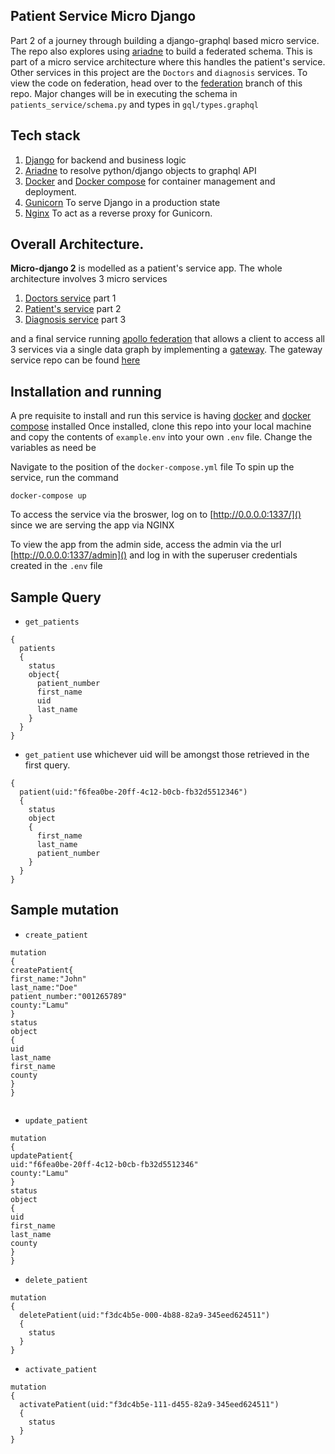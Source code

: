 ## Patient Service Micro Django
Part 2 of a journey through building a django-graphql based micro service.
The repo also explores using [ariadne](https://ariadnegraphql.org/) to build a federated schema.
This is part of a micro service architecture where this handles the patient's service. Other services in this project are the `Doctors` and `diagnosis` services.
 To view the code on federation, head over to the [federation](https://github.com/KimaruThagna/micro-django/tree/federation) branch of this repo.
 Major changes will be in executing the schema in `patients_service/schema.py` and types in `gql/types.graphql`
## Tech stack
1. [Django](https://www.djangoproject.com/) for backend and business logic
2. [Ariadne](https://ariadnegraphql.org/) to resolve python/django objects to graphql API
3. [Docker](https://docs.docker.com/get-docker/) and
 [Docker compose](https://docs.docker.com/compose/) for container management and deployment.
4. [Gunicorn](https://gunicorn.org/) To serve Django in a production state
5. [Nginx](https://www.nginx.com/) To act as a reverse proxy for Gunicorn.
 
## Overall Architecture.
**Micro-django 2** is modelled as a patient's service app. The whole architecture involves 3 micro services
1. [Doctors service](https://github.com/KimaruThagna/micro-django) part 1
2. [Patient's service](https://github.com/KimaruThagna/patient-microservice) part 2
3. [Diagnosis service](https://github.com/KimaruThagna/diagnosis-microservice) part 3

and a final service running [apollo federation](https://www.apollographql.com/docs/apollo-server/federation/introduction/) that allows a client to access all 3 services
via a single data graph by implementing a [gateway](https://www.apollographql.com/docs/apollo-server/federation/gateway/).
The gateway service repo can be found [here](https://github.com/KimaruThagna/hospital-federated)

## Installation and running
A pre requisite to install and run this service is 
having [docker]() and [docker compose]() installed
Once installed, clone this repo into your local machine  and copy the contents of `example.env` into your own `.env` file. 
Change the variables as need be

Navigate to the position of the `docker-compose.yml` file
To spin up the service, run the command
```apex
docker-compose up
```
To access the service via the broswer, log on to [http://0.0.0.0:1337/]() since we are serving the app via NGINX

To view the app from the admin side, access the admin via the url [http://0.0.0.0:1337/admin]() and log in with the superuser credentials created in the `.env` file

## Sample Query
- `get_patients`
```
{
  patients
  {
    status
    object{
      patient_number
      first_name
      uid
      last_name
    }
  }
}
```
- `get_patient`  use whichever uid will be amongst those retrieved in the first query.
```
{
  patient(uid:"f6fea0be-20ff-4c12-b0cb-fb32d5512346")
  {
    status
    object
    {
      first_name
      last_name
      patient_number
    }
  }
}
```

## Sample mutation
- ``create_patient``
```
mutation
{
createPatient{
first_name:"John"
last_name:"Doe"
patient_number:"001265789" 
county:"Lamu"
}
status
object
{
uid
last_name
first_name
county
}
}


```

-   `update_patient`

```
mutation
{
updatePatient{
uid:"f6fea0be-20ff-4c12-b0cb-fb32d5512346"
county:"Lamu"
}
status
object
{
uid
first_name
last_name
county
}
}

```

- `delete_patient`
```
mutation
{
  deletePatient(uid:"f3dc4b5e-000-4b88-82a9-345eed624511")
  {
    status
  }
}
```
- `activate_patient`
```
mutation
{
  activatePatient(uid:"f3dc4b5e-111-d455-82a9-345eed624511")
  {
    status
  }
}
```
